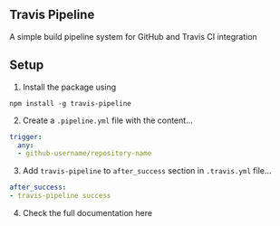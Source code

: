 ## Travis Pipeline

A simple build pipeline system for GitHub and Travis CI integration

## Setup

1. Install the package using

```
npm install -g travis-pipeline
```

2. Create a `.pipeline.yml` file with the content...

```yml
trigger:
  any:
  - github-username/repository-name
```

3. Add `travis-pipeline` to `after_success` section in `.travis.yml` file...

```yml
after_success:
- travis-pipeline success
```

4. Check the full documentation here
